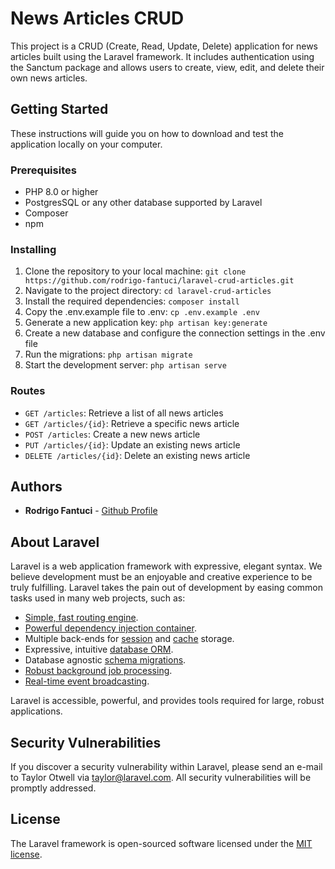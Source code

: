 # News Articles CRUD

This project is a CRUD (Create, Read, Update, Delete) application for news articles built using the Laravel framework. It includes authentication using the Sanctum package and allows users to create, view, edit, and delete their own news articles.

## Getting Started

These instructions will guide you on how to download and test the application locally on your computer.

### Prerequisites

-   PHP 8.0 or higher
-   PostgresSQL or any other database supported by Laravel
-   Composer
-   npm

### Installing

1. Clone the repository to your local machine: `git clone https://github.com/rodrigo-fantuci/laravel-crud-articles.git`
2. Navigate to the project directory: `cd laravel-crud-articles`
3. Install the required dependencies: `composer install`
4. Copy the .env.example file to .env: `cp .env.example .env`
5. Generate a new application key: `php artisan key:generate`
6. Create a new database and configure the connection settings in the .env file
7. Run the migrations: `php artisan migrate`
8. Start the development server: `php artisan serve`

### Routes

-   `GET /articles`: Retrieve a list of all news articles
-   `GET /articles/{id}`: Retrieve a specific news article
-   `POST /articles`: Create a new news article
-   `PUT /articles/{id}`: Update an existing news article
-   `DELETE /articles/{id}`: Delete an existing news article

## Authors

-   **Rodrigo Fantuci** - [Github Profile](https://github.com/rodrigo-fantuci)

## About Laravel

Laravel is a web application framework with expressive, elegant syntax. We believe development must be an enjoyable and creative experience to be truly fulfilling. Laravel takes the pain out of development by easing common tasks used in many web projects, such as:

-   [Simple, fast routing engine](https://laravel.com/docs/routing).
-   [Powerful dependency injection container](https://laravel.com/docs/container).
-   Multiple back-ends for [session](https://laravel.com/docs/session) and [cache](https://laravel.com/docs/cache) storage.
-   Expressive, intuitive [database ORM](https://laravel.com/docs/eloquent).
-   Database agnostic [schema migrations](https://laravel.com/docs/migrations).
-   [Robust background job processing](https://laravel.com/docs/queues).
-   [Real-time event broadcasting](https://laravel.com/docs/broadcasting).

Laravel is accessible, powerful, and provides tools required for large, robust applications.

## Security Vulnerabilities

If you discover a security vulnerability within Laravel, please send an e-mail to Taylor Otwell via [taylor@laravel.com](mailto:taylor@laravel.com). All security vulnerabilities will be promptly addressed.

## License

The Laravel framework is open-sourced software licensed under the [MIT license](https://opensource.org/licenses/MIT).
